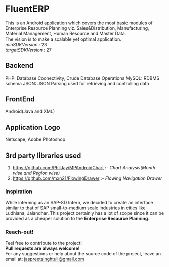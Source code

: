 # FluentERP
This is an Android application which covers the most basic modules of Enterprise Resource Planning viz. Sales&Distribution, Manufacturing, Material Management, Human Resource and Master Data.</br>
The vision is to make a scalable yet optimal application.</br>
*minSDKVersion* : 23 </br>
*targetSDKVersion* : 27

## Backend
PHP: Database Coonectivity, Crude Database Operations
MySQL: RDBMS schema
JSON: JSON Parsing used for retrieving and controlling data

## FrontEnd
Android(Java and XML)

## Application Logo
Netscape, Adobe Photoshop

## 3rd party libraries used 
1. https://github.com/PhilJay/MPAndroidChart :- *Chart Analysis(Month wise and Region wise)*
2. https://github.com/mxn21/FlowingDrawer :- *Flowing Navigation Drawer*

### Inspiration
While interning as an SAP-SD Intern, we decided to create an interface similar to that of SAP small-to-medium scale industries in cities like Ludhiana, Jalandhar. This project certainly has a lot of scope since it can be provided as a cheaper solution to the **Enterprise Resource Planning**.

### Reach-out!
Feel free to contribute to the project! </br>
**Pull requests are always welcome!**</br>
For any suggestions or help about the source code of the project, leave an email at: jaspreetsinghtuli@gmail.com
